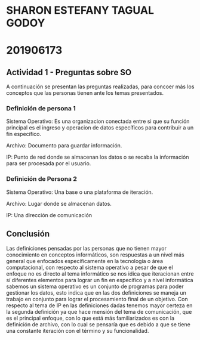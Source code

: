 # SHARON ESTEFANY TAGUAL GODOY
# 201906173


## Actividad 1 - Preguntas sobre SO

A continuación se presentan las preguntas realizadas, para concoer más los conceptos que las personas tienen ante los temas presentados.

### Definición de persona 1

Sistema Operativo: Es una organizacion conectada entre si que su función principal es el ingreso y operacion de datos específicos para contribuir a un fin específico.

Archivo: Documento para guardar información.

IP: Punto de red donde se almacenan los datos o se recaba la información para ser procesada por el usuario.


### Definición de Persona 2

Sistema Operativo: Una base o una plataforma de iteración.

Archivo: Lugar donde se almacenan datos.

IP: Una dirección de comunicación


## Conclusión

Las definiciones pensadas por las personas que no tienen mayor conocimiento en conceptos informáticos, son respuestas a un nivel más general que enfocados específicamente en la tecnología o área computacional, con respecto al sistema operativo a pesar de que el enfoque no es directo al tema informático se nos idica que iteracionan entre sí diferentes elementos para lograr un fin en específico y a nivel informática sabemos un sistema operativo es un conjunto de programas para poder gestionar los datos, esto indica que en las dos definiciones se maneja un trabajo en conjunto para lograr el procesamiento final de un objetivo. Con respecto al tema de IP en las definiciones dadas tenemos mayor certeza en la segunda definición ya que hace mensión del tema de comunicación, que es el principal enfoque, con lo que está más familiarizados es con la definición de archivo, con lo cual se pensaría que es debido a que se tiene una constante iteración con el término y su funcionalidad.
